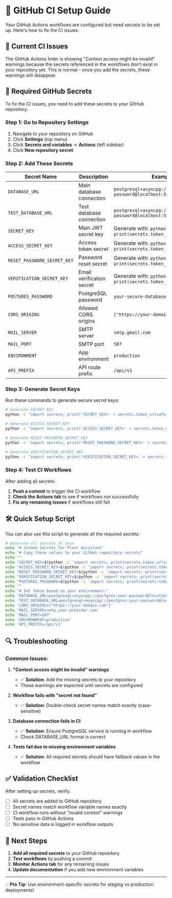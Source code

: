 # 🔧 GitHub CI Setup Guide

Your GitHub Actions workflows are configured but need secrets to be set up. Here's how to fix the CI issues:

## 🚨 Current CI Issues

The GitHub Actions linter is showing "Context access might be invalid" warnings because the secrets referenced in the workflows don't exist in your repository yet. This is normal - once you add the secrets, these warnings will disappear.

## 🔐 Required GitHub Secrets

To fix the CI issues, you need to add these secrets to your GitHub repository:

### Step 1: Go to Repository Settings
1. Navigate to your repository on GitHub
2. Click **Settings** (top menu)
3. Click **Secrets and variables** → **Actions** (left sidebar)
4. Click **New repository secret**

### Step 2: Add These Secrets

| Secret Name | Description | Example Value |
|-------------|-------------|---------------|
| `DATABASE_URL` | Main database connection | `postgresql+asyncpg://postgres:your-password@localhost:5432/plantassistant` |
| `TEST_DATABASE_URL` | Test database connection | `postgresql+asyncpg://postgres:your-password@localhost:5432/plantassistant_test` |
| `SECRET_KEY` | Main JWT secret key | Generate with: `python -c "import secrets; print(secrets.token_urlsafe(32))"` |
| `ACCESS_SECRET_KEY` | Access token secret | Generate with: `python -c "import secrets; print(secrets.token_urlsafe(32))"` |
| `RESET_PASSWORD_SECRET_KEY` | Password reset secret | Generate with: `python -c "import secrets; print(secrets.token_urlsafe(32))"` |
| `VERIFICATION_SECRET_KEY` | Email verification secret | Generate with: `python -c "import secrets; print(secrets.token_urlsafe(32))"` |
| `POSTGRES_PASSWORD` | PostgreSQL password | `your-secure-database-password` |
| `CORS_ORIGINS` | Allowed CORS origins | `["https://your-domain.com"]` |
| `MAIL_SERVER` | SMTP server | `smtp.gmail.com` |
| `MAIL_PORT` | SMTP port | `587` |
| `ENVIRONMENT` | App environment | `production` |
| `API_PREFIX` | API route prefix | `/api/v1` |

### Step 3: Generate Secret Keys

Run these commands to generate secure secret keys:

```bash
# Generate SECRET_KEY
python -c "import secrets; print('SECRET_KEY=' + secrets.token_urlsafe(32))"

# Generate ACCESS_SECRET_KEY  
python -c "import secrets; print('ACCESS_SECRET_KEY=' + secrets.token_urlsafe(32))"

# Generate RESET_PASSWORD_SECRET_KEY
python -c "import secrets; print('RESET_PASSWORD_SECRET_KEY=' + secrets.token_urlsafe(32))"

# Generate VERIFICATION_SECRET_KEY
python -c "import secrets; print('VERIFICATION_SECRET_KEY=' + secrets.token_urlsafe(32))"
```

### Step 4: Test CI Workflows

After adding all secrets:

1. **Push a commit** to trigger the CI workflow
2. **Check the Actions tab** to see if workflows run successfully
3. **Fix any remaining issues** if workflows still fail

## 🛠️ Quick Setup Script

You can also use this script to generate all the required secrets:

```bash
# Generate all secrets at once
echo "# GitHub Secrets for Plant Assistant"
echo "# Copy these values to your GitHub repository secrets"
echo ""
echo "SECRET_KEY=$(python -c 'import secrets; print(secrets.token_urlsafe(32))')"
echo "ACCESS_SECRET_KEY=$(python -c 'import secrets; print(secrets.token_urlsafe(32))')"
echo "RESET_PASSWORD_SECRET_KEY=$(python -c 'import secrets; print(secrets.token_urlsafe(32))')"
echo "VERIFICATION_SECRET_KEY=$(python -c 'import secrets; print(secrets.token_urlsafe(32))')"
echo "POSTGRES_PASSWORD=$(python -c 'import secrets; print(secrets.token_urlsafe(16))')"
echo ""
echo "# Set these based on your environment:"
echo 'DATABASE_URL=postgresql+asyncpg://postgres:your-password@localhost:5432/plantassistant'
echo 'TEST_DATABASE_URL=postgresql+asyncpg://postgres:your-password@localhost:5432/plantassistant_test'
echo 'CORS_ORIGINS=["https://your-domain.com"]'
echo 'MAIL_SERVER=smtp.your-provider.com'
echo 'MAIL_PORT=587'
echo 'ENVIRONMENT=production'
echo 'API_PREFIX=/api/v1'
```

## 🔍 Troubleshooting

### Common Issues:

1. **"Context access might be invalid" warnings**
   - ✅ **Solution**: Add the missing secrets to your repository
   - These warnings are expected until secrets are configured

2. **Workflow fails with "secret not found"**
   - ✅ **Solution**: Double-check secret names match exactly (case-sensitive)

3. **Database connection fails in CI**
   - ✅ **Solution**: Ensure PostgreSQL service is running in workflow
   - Check DATABASE_URL format is correct

4. **Tests fail due to missing environment variables**
   - ✅ **Solution**: All required secrets should have fallback values in the workflow

## ✅ Validation Checklist

After setting up secrets, verify:

- [ ] All secrets are added to GitHub repository
- [ ] Secret names match workflow variable names exactly
- [ ] CI workflow runs without "invalid context" warnings
- [ ] Tests pass in GitHub Actions
- [ ] No sensitive data is logged in workflow outputs

## 🚀 Next Steps

1. **Add all required secrets** to your GitHub repository
2. **Test workflows** by pushing a commit
3. **Monitor Actions tab** for any remaining issues
4. **Update documentation** if you add new environment variables

---

💡 **Pro Tip**: Use environment-specific secrets for staging vs production deployments!
